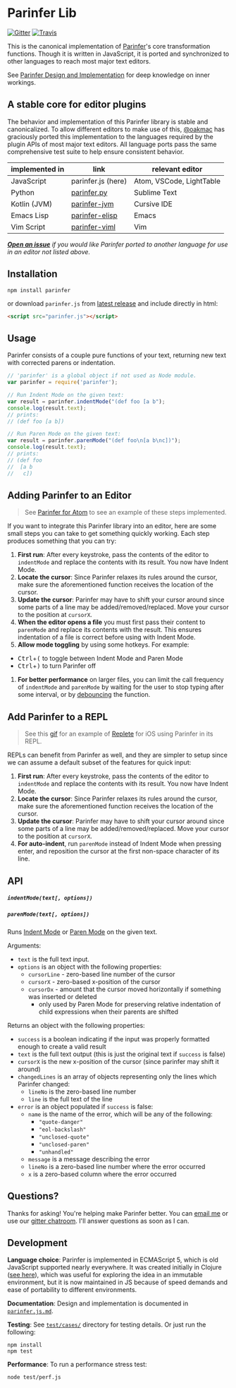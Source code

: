# Parinfer Lib

[![Gitter](https://badges.gitter.im/shaunlebron/parinfer.svg)](https://gitter.im/shaunlebron/parinfer?utm_source=badge&utm_medium=badge&utm_campaign=pr-badge)
[![Travis](https://travis-ci.org/shaunlebron/parinfer.svg?branch=master)](https://travis-ci.org/shaunlebron/parinfer)

This is the canonical implementation of [Parinfer]'s core transformation
functions. Though it is written in JavaScript, it is ported and synchronized to
other languages to reach most major text editors.

See [Parinfer Design and Implementation](parinfer.js.md) for deep knowledge on inner workings.

[Parinfer]:http://shaunlebron.github.io/parinfer/

## A stable core for editor plugins

The behavior and implementation of this Parinfer library is stable and
canonicalized.  To allow different editors to make use of this, [@oakmac] has
graciously ported this implementation to the languages required by the plugin
APIs of most major text editors.  All language ports pass the same
comprehensive test suite to help ensure consistent behavior.

| implemented in | link             | relevant editor          |
|----------------|------------------|--------------------------|
| JavaScript     | parinfer.js (here)   | Atom, VSCode, LightTable |
| Python         | [parinfer.py]    | Sublime Text             |
| Kotlin (JVM)   | [parinfer-jvm]   | Cursive IDE              |
| Emacs Lisp     | [parinfer-elisp] | Emacs                    |
| Vim Script     | [parinfer-viml]  | Vim                      |

_<strong>[Open an issue]</strong> if you would like Parinfer ported to another language for
use in an editor not listed above._

[@oakmac]:https://github.com/oakmac
[parinfer.py]:https://github.com/oakmac/parinfer.py
[parinfer-jvm]:https://github.com/oakmac/parinfer-jvm
[parinfer-elisp]:https://github.com/oakmac/parinfer-elisp
[parinfer-viml]:https://github.com/oakmac/parinfer-viml
[parinfer-cljs]:https://github.com/shaunlebron/parinfer-cljs
[Open an issue]:https://github.com/shaunlebron/parinfer/issues/new?title=port%20request

## Installation

```
npm install parinfer
```

or download `parinfer.js` from [latest release] and include directly in html:

[latest release]:https://github.com/shaunlebron/parinfer/releases/latest

```html
<script src="parinfer.js"></script>
```

## Usage

Parinfer consists of a couple pure functions of your text, returning new text with
corrected parens or indentation.

```js
// 'parinfer' is a global object if not used as Node module.
var parinfer = require('parinfer');

// Run Indent Mode on the given text:
var result = parinfer.indentMode("(def foo [a b");
console.log(result.text);
// prints:
// (def foo [a b])

// Run Paren Mode on the given text:
var result = parinfer.parenMode("(def foo\n[a b\nc])");
console.log(result.text);
// prints:
// (def foo
//  [a b
//   c])
```

## Adding Parinfer to an Editor

> See [Parinfer for Atom][atom-parinfer] to see an example of these steps implemented.

[atom-parinfer]:https://github.com/oakmac/atom-parinfer

If you want to integrate this Parinfer library into an editor, here are some
small steps you can take to get something quickly working.  Each step produces
something that you can try:

1. __First run__: After every keystroke, pass the contents of the editor to
   `indentMode` and replace the contents with its result.  You now have Indent Mode.
1. __Locate the cursor__: Since Parinfer relaxes its rules around the cursor,
   make sure the aforementioned function receives the location of the cursor.
1. __Update the cursor__: Parinfer may have to shift your cursor around since
   some parts of a line may be added/removed/replaced.  Move your cursor to
   the position at `cursorX`.
1. __When the editor opens a file__ you must first pass their content to
  `parenMode` and replace its contents with the result.  This ensures
  indentation of a file is correct before using with Indent Mode.
1. __Allow mode toggling__ by using some hotkeys.  For example:
  - <kbd>Ctrl</kbd>+<kbd>(</kbd> to toggle between Indent Mode and Paren Mode
  - <kbd>Ctrl</kbd>+<kbd>)</kbd> to turn Parinfer off
1. __For better performance__ on larger files, you can limit the call frequency
  of `indentMode` and `parenMode` by waiting for the user to stop typing after
  some interval, or by [debouncing] the function.

[debouncing]:https://davidwalsh.name/javascript-debounce-function

## Add Parinfer to a REPL

> See this [gif][replete-gif] for an example of [Replete] for iOS using Parinfer in its REPL.

[replete-gif]:https://twitter.com/mfikes/status/668435676438900737
[replete]:https://github.com/mfikes/replete

REPLs can benefit from Parinfer as well, and they are simpler to setup since
we can assume a default subset of the features for quick input:

1. __First run__: After every keystroke, pass the contents of the editor to
   `indentMode` and replace the contents with its result.  You now have Indent
   Mode.
1. __Locate the cursor__: Since Parinfer relaxes its rules around the cursor,
   make sure the aforementioned function receives the location of the cursor.
1. __Update the cursor__: Parinfer may have to shift your cursor around since
   some parts of a line may be added/removed/replaced.  Move your cursor to
   the position at `cursorX`.
1. __For auto-indent__, run
   `parenMode` instead of Indent Mode when pressing enter, and reposition the
   cursor at the first non-space character of its line.

## API

##### `indentMode(text[, options])`
##### `parenMode(text[, options])`

Runs
[Indent Mode](http://shaunlebron.github.io/parinfer/#indent-mode)
or
[Paren Mode](http://shaunlebron.github.io/parinfer/#paren-mode)
on the given text.

Arguments:

- `text` is the full text input.
- `options` is an object with the following properties:
  - `cursorLine` - zero-based line number of the cursor
  - `cursorX` - zero-based x-position of the cursor
  - `cursorDx` - amount that the cursor moved horizontally if something was inserted or deleted
    - only used by Paren Mode for preserving relative indentation of child expressions when their parents are shifted

Returns an object with the following properties:

- `success` is a boolean indicating if the input was properly formatted enough to create a valid result
- `text` is the full text output (this is just the original text if `success` is false)
- `cursorX` is the new x-position of the cursor (since parinfer may shift it around)
- `changedLines` is an array of objects representing only the lines which Parinfer changed:
  - `lineNo` is the zero-based line number
  - `line` is the full text of the line
- `error` is an object populated if `success` is false:
  - `name` is the name of the error, which will be any of the following:
    - `"quote-danger"`
    - `"eol-backslash"`
    - `"unclosed-quote"`
    - `"unclosed-paren"`
    - `"unhandled"`
  - `message` is a message describing the error
  - `lineNo` is a zero-based line number where the error occurred
  - `x` is a zero-based column where the error occurred

## Questions?

Thanks for asking!  You're helping make Parinfer better.  You can [email me]
or use our [gitter chatroom].  I'll answer questions as soon as I can.

[email me]:shaunewilliams@gmail.com
[gitter chatroom]:https://gitter.im/shaunlebron/parinfer

## Development

__Language choice__: Parinfer is implemented in ECMAScript 5, which is old JavaScript
supported nearly everywhere.  It was created initially in Clojure ([see
here][old-clojure]), which was useful for exploring the idea in an immutable
environment, but it is now maintained in JS because of speed demands and ease
of portability to different environments.

__Documentation__: Design and implementation is documented in [`parinfer.js.md`].

__Testing__: See [`test/cases/`] directory for testing details.  Or just run the following:

```
npm install
npm test
```

__Performance__: To run a performance stress test:

```
node test/perf.js
```

[old-clojure]:https://github.com/shaunlebron/parinfer/tree/clojure/lib/src/parinfer

<!-- file links need to be full path to make them work for the NPM readme -->

[`test/cases.js`]:https://github.com/shaunlebron/parinfer/blob/master/lib/test/cases.js
[`parinfer.js.md`]:https://github.com/shaunlebron/parinfer/blob/master/lib/parinfer.js.md
[`test/cases/`]:https://github.com/shaunlebron/parinfer/tree/master/lib/test/cases
